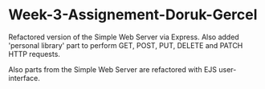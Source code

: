 # Week-3-Assignement-Doruk-Gercel
Refactored version of the Simple Web Server via Express. Also added 'personal library' part to perform GET, POST, PUT, DELETE and PATCH HTTP requests. 

Also parts from the Simple Web Server are refactored with EJS user-interface.
